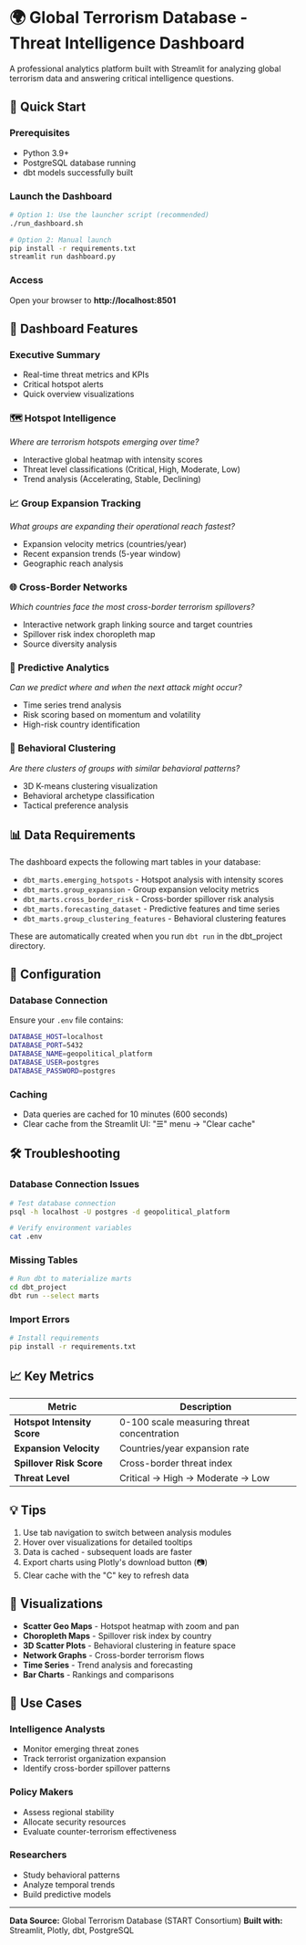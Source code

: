 # 🌍 Global Terrorism Database - Threat Intelligence Dashboard

A professional analytics platform built with Streamlit for analyzing global terrorism data and answering critical intelligence questions.

## 🚀 Quick Start

### Prerequisites
- Python 3.9+
- PostgreSQL database running
- dbt models successfully built

### Launch the Dashboard

```bash
# Option 1: Use the launcher script (recommended)
./run_dashboard.sh

# Option 2: Manual launch
pip install -r requirements.txt
streamlit run dashboard.py
```

### Access
Open your browser to **http://localhost:8501**

## 🎯 Dashboard Features

### **Executive Summary**
- Real-time threat metrics and KPIs
- Critical hotspot alerts
- Quick overview visualizations

### **🗺️ Hotspot Intelligence**
*Where are terrorism hotspots emerging over time?*
- Interactive global heatmap with intensity scores
- Threat level classifications (Critical, High, Moderate, Low)
- Trend analysis (Accelerating, Stable, Declining)

### **📈 Group Expansion Tracking**
*What groups are expanding their operational reach fastest?*
- Expansion velocity metrics (countries/year)
- Recent expansion trends (5-year window)
- Geographic reach analysis

### **🌐 Cross-Border Networks**
*Which countries face the most cross-border terrorism spillovers?*
- Interactive network graph linking source and target countries
- Spillover risk index choropleth map
- Source diversity analysis

### **🔮 Predictive Analytics**
*Can we predict where and when the next attack might occur?*
- Time series trend analysis
- Risk scoring based on momentum and volatility
- High-risk country identification

### **🧬 Behavioral Clustering**
*Are there clusters of groups with similar behavioral patterns?*
- 3D K-means clustering visualization
- Behavioral archetype classification
- Tactical preference analysis

## 📊 Data Requirements

The dashboard expects the following mart tables in your database:

- `dbt_marts.emerging_hotspots` - Hotspot analysis with intensity scores
- `dbt_marts.group_expansion` - Group expansion velocity metrics
- `dbt_marts.cross_border_risk` - Cross-border spillover risk analysis
- `dbt_marts.forecasting_dataset` - Predictive features and time series
- `dbt_marts.group_clustering_features` - Behavioral clustering features

These are automatically created when you run `dbt run` in the dbt_project directory.

## 🔧 Configuration

### Database Connection
Ensure your `.env` file contains:
```bash
DATABASE_HOST=localhost
DATABASE_PORT=5432
DATABASE_NAME=geopolitical_platform
DATABASE_USER=postgres
DATABASE_PASSWORD=postgres
```

### Caching
- Data queries are cached for 10 minutes (600 seconds)
- Clear cache from the Streamlit UI: "☰" menu → "Clear cache"

## 🛠️ Troubleshooting

### Database Connection Issues
```bash
# Test database connection
psql -h localhost -U postgres -d geopolitical_platform

# Verify environment variables
cat .env
```

### Missing Tables
```bash
# Run dbt to materialize marts
cd dbt_project
dbt run --select marts
```

### Import Errors
```bash
# Install requirements
pip install -r requirements.txt
```

## 📈 Key Metrics

| Metric | Description |
|--------|-------------|
| **Hotspot Intensity Score** | 0-100 scale measuring threat concentration |
| **Expansion Velocity** | Countries/year expansion rate |
| **Spillover Risk Score** | Cross-border threat index |
| **Threat Level** | Critical → High → Moderate → Low |

## 💡 Tips

1. Use tab navigation to switch between analysis modules
2. Hover over visualizations for detailed tooltips
3. Data is cached - subsequent loads are faster
4. Export charts using Plotly's download button (📷)
5. Clear cache with the "C" key to refresh data

## 🎨 Visualizations

- **Scatter Geo Maps** - Hotspot heatmap with zoom and pan
- **Choropleth Maps** - Spillover risk index by country
- **3D Scatter Plots** - Behavioral clustering in feature space
- **Network Graphs** - Cross-border terrorism flows
- **Time Series** - Trend analysis and forecasting
- **Bar Charts** - Rankings and comparisons

## 🎯 Use Cases

### Intelligence Analysts
- Monitor emerging threat zones
- Track terrorist organization expansion
- Identify cross-border spillover patterns

### Policy Makers
- Assess regional stability
- Allocate security resources
- Evaluate counter-terrorism effectiveness

### Researchers
- Study behavioral patterns
- Analyze temporal trends
- Build predictive models

---

**Data Source:** Global Terrorism Database (START Consortium)
**Built with:** Streamlit, Plotly, dbt, PostgreSQL
